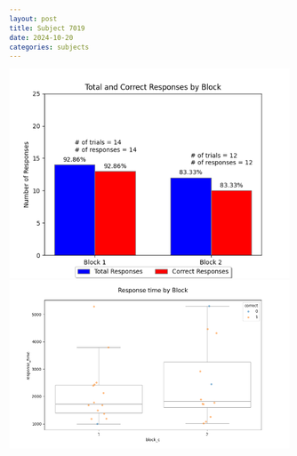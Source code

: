 ```yaml
---
layout: post
title: Subject 7019
date: 2024-10-20
categories: subjects
---
```


![](data/7019/run-17/7019_ATS_responses.png)
![](data/7019/run-17/7019_ATS_rt.png)
